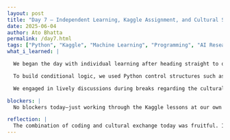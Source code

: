 ```yaml
---
layout: post
title: "Day 7 – Independent Learning, Kaggle Assignment, and Cultural Sharing"
date: 2025-06-04
author: Ato Bhatta
permalink: /day7.html
tags: ["Python", "Kaggle", "Machine Learning", "Programming", "AI Research", "Culture", "Education"]
what_i_learned: |

  We began the day with individual learning after heading straight to our labs today. Our goals for this week were to finish the Kaggle lessons we were given by Friday and to have a deeper understanding of Python. The modules provide an introduction to machine learning, Python foundations, and programming principles.

  To build conditional logic, we used Python control structures such as `if`, `elif`, and `else` statements. Along with practicing utilizing built-in methods like `strip()`, `append()`, and `input()`, we also learnt about key data types including strings, integers, tuples, and dictionaries. We also began to comprehend how datasets are used to train and assess machine learning models.

  We engaged in lively discussions during breaks regarding the cultural differences between the educational systems in our native countries and the United States. We exchanged tales about teaching strategies, school life, and the demands placed on kids in various settings. In addition to being instructive, listening to everyone's viewpoints and experiences was a lot of fun.

blockers: |
  No blockers today—just working through the Kaggle lessons at our own pace and helping each other along the way.

reflection: |
  The combination of coding and cultural exchange today was fruitful. I had fun picking up additional Python knowledge and applying it to actual issues.  I gained a better understanding of other educational systems from the cultural talks. All in all, the day of learning and sharing was enjoyable and significant.
---
```

